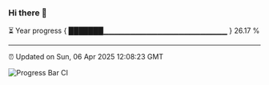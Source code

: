 ### Hi there 👋

⏳ Year progress { ███████▁▁▁▁▁▁▁▁▁▁▁▁▁▁▁▁▁▁▁▁▁▁▁ } 26.17 %

---

⏰ Updated on Sun, 06 Apr 2025 12:08:23 GMT

![Progress Bar CI](https://github.com/liununu/liununu/workflows/Progress%20Bar%20CI/badge.svg)
